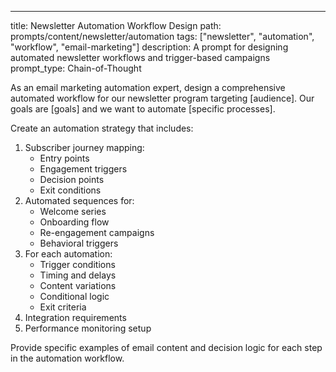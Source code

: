 ---
title: Newsletter Automation Workflow Design
path: prompts/content/newsletter/automation
tags: ["newsletter", "automation", "workflow", "email-marketing"]
description: A prompt for designing automated newsletter workflows and trigger-based campaigns
prompt_type: Chain-of-Thought

As an email marketing automation expert, design a comprehensive automated workflow for our newsletter program targeting [audience]. Our goals are [goals] and we want to automate [specific processes].

Create an automation strategy that includes:
1. Subscriber journey mapping:
   - Entry points
   - Engagement triggers
   - Decision points
   - Exit conditions
2. Automated sequences for:
   - Welcome series
   - Onboarding flow
   - Re-engagement campaigns
   - Behavioral triggers
3. For each automation:
   - Trigger conditions
   - Timing and delays
   - Content variations
   - Conditional logic
   - Exit criteria
4. Integration requirements
5. Performance monitoring setup

Provide specific examples of email content and decision logic for each step in the automation workflow. 